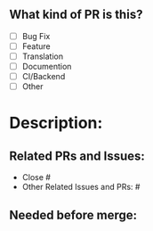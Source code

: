 ## What kind of PR is this?
- [ ] Bug Fix
- [ ] Feature
- [ ] Translation
- [ ] Documention
- [ ] CI/Backend
- [ ] Other <!-- Please say wath in the Description -->

# Description:
<!-- Provide a general summary of your changes in the Title above -->

## Related PRs and Issues:
- Close # <!-- Add issue number after the # -->
- Other Related Issues and PRs: # <!-- Add issue or PR number here -->

## Needed before merge:
<!-- Think of things like .png's or tests -->
